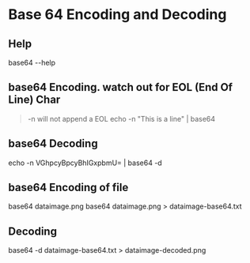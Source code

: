 # Base 64 Encoding and Decoding

## Help

base64 --help

## base64 Encoding. watch out for EOL (End Of Line) Char

> -n will not append a EOL
echo -n "This is a line" | base64

## base64 Decoding

echo -n VGhpcyBpcyBhIGxpbmU= | base64 -d

## base64 Encoding of file

base64 dataimage.png
base64 dataimage.png > dataimage-base64.txt

## Decoding

base64 -d dataimage-base64.txt > dataimage-decoded.png
